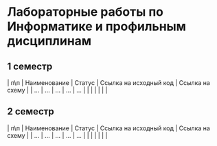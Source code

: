 # Лабораторные работы по Информатике и профильным дисциплинам 

## 1 семестр
| п\п | Наименование | Статус | Ссылка на исходный код | Ссылка на схему |
| ... | ... | ... | ... | ... |
|     |     |     |     |     |

## 2 семестр
| п\п | Наименование | Статус | Ссылка на исходный код | Ссылка на схему |
| ... | ... | ... | ... | ... |
|     |     |     |     |     |
